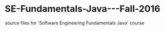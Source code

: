 # SE-Fundamentals-Java---Fall-2016
source files for 'Software Engineering Fundamentals Java' course
